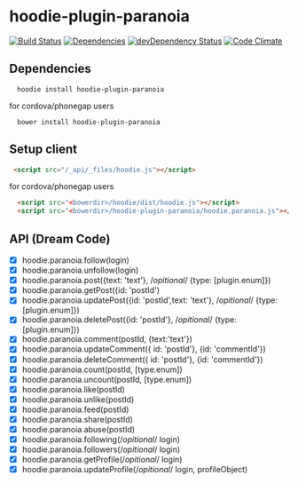 hoodie-plugin-paranoia
====================
[![Build Status](https://travis-ci.org/greenlizard/hoodie-plugin-paranoia.svg?branch=master)](https://travis-ci.org/greenlizard/hoodie-plugin-paranoia) [![Dependencies](https://david-dm.org/greenlizard/hoodie-plugin-paranoia.png)](https://david-dm.org/greenlizard/hoodie-plugin-paranoia) [![devDependency Status](https://david-dm.org/greenlizard/hoodie-plugin-paranoia/dev-status.svg)](https://david-dm.org/greenlizard/hoodie-plugin-paranoia#info=devDependencies) [![Code Climate](https://codeclimate.com/github/greenlizard/hoodie-plugin-paranoia/badges/gpa.svg)](https://codeclimate.com/github/greenlizard/hoodie-plugin-paranoia)

## Dependencies
```shell
  hoodie install hoodie-plugin-paranoia
```
for cordova/phonegap users
```shell
  bower install hoodie-plugin-paranoia
```

## Setup client
```html
 <script src="/_api/_files/hoodie.js"></script>
```
for cordova/phonegap users

```html
  <script src="<bowerdir>/hoodie/dist/hoodie.js"></script>
  <script src="<bowerdir>/hoodie-plugin-paranoia/hoodie.paranoia.js"></script>
```

## API (Dream Code)
-  [x] hoodie.paranoia.follow(login)
-  [x] hoodie.paranoia.unfollow(login)
-  [x] hoodie.paranoia.post({text: 'text'}, /*opitional*/ {type: [plugin.enum]})
-  [x] hoodie.paranoia.getPost({id: 'postId')
-  [x] hoodie.paranoia.updatePost({id: 'postId',text: 'text'}, /*opitional*/ {type: [plugin.enum]})
-  [x] hoodie.paranoia.deletePost({id: 'postId'}, /*opitional*/ {type: [plugin.enum]})
-  [x] hoodie.paranoia.comment(postId, {text:'text'})
-  [x] hoodie.paranoia.updateComment({ id: 'postId'}, {id: 'commentId'})
-  [x] hoodie.paranoia.deleteComment({ id: 'postId'}, {id: 'commentId'})
-  [x] hoodie.paranoia.count(postId, [type.enum]) 
-  [x] hoodie.paranoia.uncount(postId, [type.enum])
-  [x] hoodie.paranoia.like(postId) 
-  [x] hoodie.paranoia.unlike(postId)
-  [x] hoodie.paranoia.feed(postId)
-  [x] hoodie.paranoia.share(postId)
-  [x] hoodie.paranoia.abuse(postId)
-  [x] hoodie.paranoia.following(/*opitional*/ login)
-  [x] hoodie.paranoia.followers(/*opitional*/ login)
-  [x] hoodie.paranoia.getProfile(/*opitional*/ login)
-  [x] hoodie.paranoia.updateProfile(/*opitional*/ login, profileObject)
